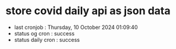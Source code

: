 # store covid daily api as json data

- last cronjob : Thursday, 10 October 2024 01:09:40
- status og cron : success
- status daily cron : success
      
      